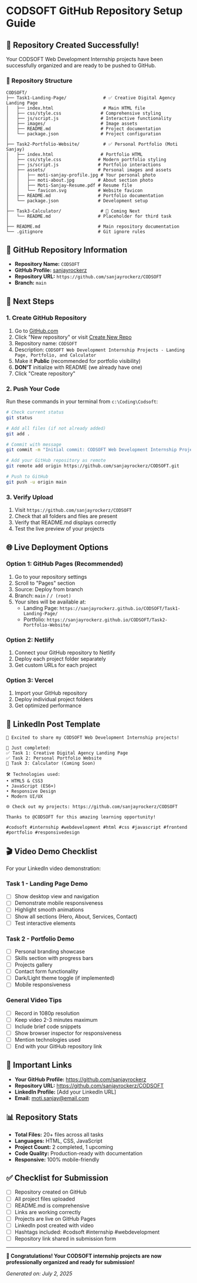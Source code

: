 # CODSOFT GitHub Repository Setup Guide

## 🎯 Repository Created Successfully!

Your CODSOFT Web Development Internship projects have been successfully organized and are ready to be pushed to GitHub.

### 📁 Repository Structure

```
CODSOFT/
├── Task1-Landing-Page/              # ✅ Creative Digital Agency Landing Page
│   ├── index.html                   # Main HTML file
│   ├── css/style.css               # Comprehensive styling
│   ├── js/script.js                # Interactive functionality
│   ├── images/                     # Image assets
│   ├── README.md                   # Project documentation
│   └── package.json                # Project configuration
│
├── Task2-Portfolio-Website/         # ✅ Personal Portfolio (Moti Sanjay)
│   ├── index.html                  # Portfolio HTML
│   ├── css/style.css              # Modern portfolio styling
│   ├── js/script.js               # Portfolio interactions
│   ├── assets/                    # Personal images and assets
│   │   ├── moti-sanjay-profile.jpg # Your personal photo
│   │   ├── moti-about.jpg         # About section photo
│   │   ├── Moti-Sanjay-Resume.pdf # Resume file
│   │   └── favicon.svg            # Website favicon
│   ├── README.md                  # Portfolio documentation
│   └── package.json               # Development setup
│
├── Task3-Calculator/               # 🔄 Coming Next
│   └── README.md                  # Placeholder for third task
│
├── README.md                      # Main repository documentation
└── .gitignore                     # Git ignore rules
```

## 🚀 GitHub Repository Information

- **Repository Name:** `CODSOFT`
- **GitHub Profile:** [sanjayrockerz](https://github.com/sanjayrockerz)
- **Repository URL:** `https://github.com/sanjayrockerz/CODSOFT`
- **Branch:** `main`

## 📝 Next Steps

### 1. Create GitHub Repository
1. Go to [GitHub.com](https://github.com)
2. Click "New repository" or visit [Create New Repo](https://github.com/new)
3. Repository name: `CODSOFT`
4. Description: `CODSOFT Web Development Internship Projects - Landing Page, Portfolio, and Calculator`
5. Make it **Public** (recommended for portfolio visibility)
6. **DON'T** initialize with README (we already have one)
7. Click "Create repository"

### 2. Push Your Code
Run these commands in your terminal from `c:\Coding\Codsoft`:

```bash
# Check current status
git status

# Add all files (if not already added)
git add .

# Commit with message
git commit -m "Initial commit: CODSOFT Web Development Internship Projects"

# Add your GitHub repository as remote
git remote add origin https://github.com/sanjayrockerz/CODSOFT.git

# Push to GitHub
git push -u origin main
```

### 3. Verify Upload
1. Visit `https://github.com/sanjayrockerz/CODSOFT`
2. Check that all folders and files are present
3. Verify that README.md displays correctly
4. Test the live preview of your projects

## 🌐 Live Deployment Options

### Option 1: GitHub Pages (Recommended)
1. Go to your repository settings
2. Scroll to "Pages" section
3. Source: Deploy from branch
4. Branch: `main` / `/ (root)`
5. Your sites will be available at:
   - Landing Page: `https://sanjayrockerz.github.io/CODSOFT/Task1-Landing-Page/`
   - Portfolio: `https://sanjayrockerz.github.io/CODSOFT/Task2-Portfolio-Website/`

### Option 2: Netlify
1. Connect your GitHub repository to Netlify
2. Deploy each project folder separately
3. Get custom URLs for each project

### Option 3: Vercel
1. Import your GitHub repository
2. Deploy individual project folders
3. Get optimized performance

## 📱 LinkedIn Post Template

```
🚀 Excited to share my CODSOFT Web Development Internship projects!

🎯 Just completed:
✅ Task 1: Creative Digital Agency Landing Page
✅ Task 2: Personal Portfolio Website
🔄 Task 3: Calculator (Coming Soon)

🛠️ Technologies used:
• HTML5 & CSS3
• JavaScript (ES6+)
• Responsive Design
• Modern UI/UX

🌐 Check out my projects: https://github.com/sanjayrockerz/CODSOFT

Thanks to @CODSOFT for this amazing learning opportunity!

#codsoft #internship #webdevelopment #html #css #javascript #frontend #portfolio #responsivedesign

```

## 🎬 Video Demo Checklist

For your LinkedIn video demonstration:

### Task 1 - Landing Page Demo
- [ ] Show desktop view and navigation
- [ ] Demonstrate mobile responsiveness
- [ ] Highlight smooth animations
- [ ] Show all sections (Hero, About, Services, Contact)
- [ ] Test interactive elements

### Task 2 - Portfolio Demo
- [ ] Personal branding showcase
- [ ] Skills section with progress bars
- [ ] Projects gallery
- [ ] Contact form functionality
- [ ] Dark/Light theme toggle (if implemented)
- [ ] Mobile responsiveness

### General Video Tips
- [ ] Record in 1080p resolution
- [ ] Keep video 2-3 minutes maximum
- [ ] Include brief code snippets
- [ ] Show browser inspector for responsiveness
- [ ] Mention technologies used
- [ ] End with your GitHub repository link

## 🔗 Important Links

- **Your GitHub Profile:** https://github.com/sanjayrockerz
- **Repository URL:** https://github.com/sanjayrockerz/CODSOFT
- **LinkedIn Profile:** [Add your LinkedIn URL]
- **Email:** moti.sanjay@email.com

## 📊 Repository Stats

- **Total Files:** 20+ files across all tasks
- **Languages:** HTML, CSS, JavaScript
- **Project Count:** 2 completed, 1 upcoming
- **Code Quality:** Production-ready with documentation
- **Responsive:** 100% mobile-friendly

## ✅ Checklist for Submission

- [ ] Repository created on GitHub
- [ ] All project files uploaded
- [ ] README.md is comprehensive
- [ ] Links are working correctly
- [ ] Projects are live on GitHub Pages
- [ ] LinkedIn post created with video
- [ ] Hashtags included: #codsoft #internship #webdevelopment
- [ ] Repository link shared in submission form

---

**🎉 Congratulations! Your CODSOFT internship projects are now professionally organized and ready for submission!**

*Generated on: July 2, 2025*
